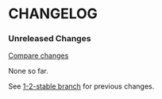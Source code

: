 # CHANGELOG

### Unreleased Changes

[Compare changes](https://github.com/codevise/pageflow-embedded-video/compare/1-2-stable...master)

None so far.

See
[1-2-stable branch](https://github.com/codevise/pageflow-embedded-video/blob/1-2-stable/CHANGELOG.md)
for previous changes.
